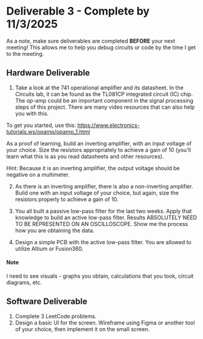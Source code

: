 # Deliverable 3 - Complete by 11/3/2025 
As a note, make sure deliverables are completed <b>BEFORE</b> your next meeting! This allows me to help you debug circuits or code by the time I get to the meeting.

## Hardware Deliverable
1. Take a look at the 741 operational amplifier and its datasheet. In the Circuits lab, it can be found as the TL081CP integrated circuit (IC) chip. The op-amp could be an important component in the signal processing steps of this project. There are many video resources that can also help you with this.  

To get you started, use this: https://www.electronics-tutorials.ws/opamp/opamp_1.html

As a proof of learning, build an inverting amplifier, with an input voltage of your choice. Size the resistors appropriately to achieve a gain of 10 (you'll learn what this is as you read datasheets and other resources).  

Hint: Because it is an inverting amplifier, the output voltage should be negative on a multimeter.

2. As there is an inverting amplifier, there is also a non-inverting amplifier. Build one with an input voltage of your choice, but again, size the resistors properly to achieve a gain of 10. 

3. You all built a passive low-pass filter for the last two weeks. Apply that knowledge to build an active low-pass filter. Results ABSOLUTELY NEED TO BE REPRESENTED ON AN OSCILLOSCOPE. Show me the process how you are obtaining the data.

4. Design a simple PCB with the active low-pass filter. You are allowed to utilize Altium or Fusion360.

#### Note
I need to see visuals - graphs you obtain, calculations that you took, circuit diagrams, etc.

## Software Deliverable 
1. Complete 3 LeetCode problems.
2. Design a basic UI for the screen. Wireframe using Figma or another tool of your choice, then implement it on the small screen. 
